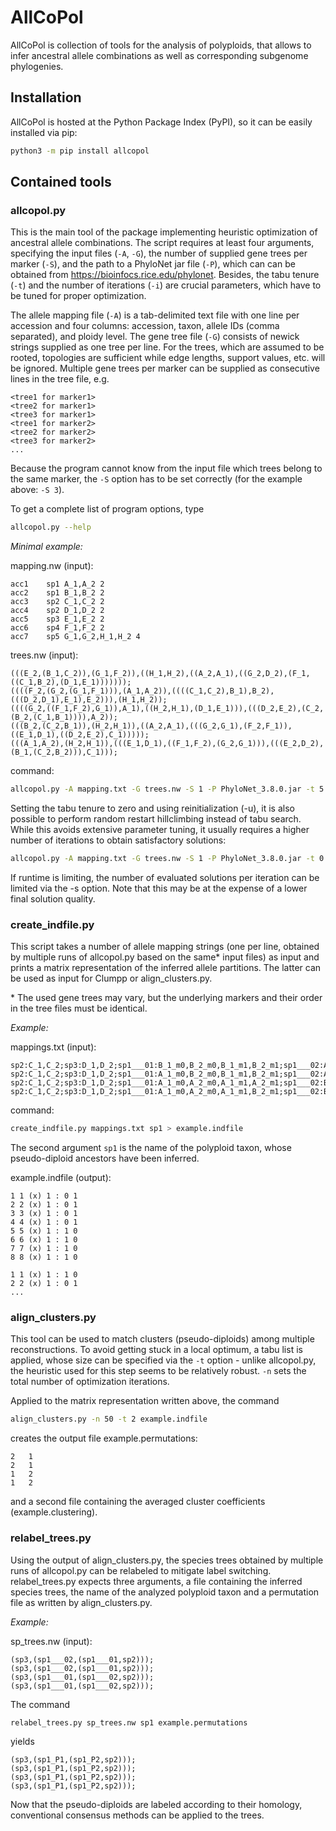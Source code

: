 # AllCoPol

AllCoPol is collection of tools for the analysis of polyploids, that allows 
to infer ancestral allele combinations as well as corresponding subgenome phylogenies.

## Installation

AllCoPol is hosted at the Python Package Index (PyPI), so it can be easily 
installed via pip:

```bash
python3 -m pip install allcopol
```

## Contained tools

### allcopol.py

This is the main tool of the package implementing heuristic optimization of
ancestral allele combinations. The script requires at least four arguments, 
specifying the input files (`-A`, `-G`), the number of supplied gene trees per marker 
(`-S`), and the path to a PhyloNet jar file (`-P`), 
which can can be obtained from https://bioinfocs.rice.edu/phylonet.
Besides, the tabu tenure (`-t`) and the number of iterations (`-i`) are crucial 
parameters, which have to be tuned for proper optimization. 

The allele mapping file (`-A`) is a tab-delimited text file with one line 
per accession and four columns: accession, taxon, allele IDs (comma separated), 
and ploidy level.
The gene tree file (`-G`) consists of newick strings supplied as one tree per line. 
For the trees, which are assumed to be rooted, topologies are sufficient while 
edge lengths, support values, etc. will be ignored. Multiple gene trees per 
marker can be supplied as consecutive lines in the tree file, e.g.

```text
<tree1 for marker1>
<tree2 for marker1>
<tree3 for marker1>
<tree1 for marker2>
<tree2 for marker2>
<tree3 for marker2>
...
```

Because the program cannot know from the input file which trees belong to the 
same marker, the `-S` option has to be set correctly (for the example above: `-S 3`).

To get a complete list of program options, type

```bash
allcopol.py --help
```

_Minimal example:_

mapping.nw (input):

```text
acc1	sp1	A_1,A_2	2
acc2	sp1	B_1,B_2	2
acc3	sp2	C_1,C_2	2
acc4	sp2	D_1,D_2	2
acc5	sp3	E_1,E_2	2
acc6	sp4	F_1,F_2	2
acc7	sp5	G_1,G_2,H_1,H_2	4
```

trees.nw (input):

```text
(((E_2,(B_1,C_2)),(G_1,F_2)),((H_1,H_2),((A_2,A_1),((G_2,D_2),(F_1,((C_1,B_2),(D_1,E_1)))))));
((((F_2,(G_2,(G_1,F_1))),(A_1,A_2)),((((C_1,C_2),B_1),B_2),(((D_2,D_1),E_1),E_2))),(H_1,H_2));
((((G_2,((F_1,F_2),G_1)),A_1),((H_2,H_1),(D_1,E_1))),(((D_2,E_2),(C_2,(B_2,(C_1,B_1)))),A_2));
(((B_2,(C_2,B_1)),(H_2,H_1)),((A_2,A_1),(((G_2,G_1),(F_2,F_1)),((E_1,D_1),((D_2,E_2),C_1)))));
(((A_1,A_2),(H_2,H_1)),(((E_1,D_1),((F_1,F_2),(G_2,G_1))),(((E_2,D_2),(B_1,(C_2,B_2))),C_1)));
```

command:

```bash
allcopol.py -A mapping.txt -G trees.nw -S 1 -P PhyloNet_3.8.0.jar -t 5 -i 20
```

Setting the tabu tenure to zero and using reinitialization (-u), it is also 
possible to perform random restart hillclimbing instead of tabu search.
While this avoids extensive parameter tuning, it usually requires a higher 
number of iterations to obtain satisfactory solutions:

```bash
allcopol.py -A mapping.txt -G trees.nw -S 1 -P PhyloNet_3.8.0.jar -t 0 -u 1 -i 100
```

If runtime is limiting, the number of evaluated solutions per iteration can be 
limited via the -s option. Note that this may be at the expense of a lower final
solution quality.


### create_indfile.py

This script takes a number of allele mapping strings (one per line, obtained 
by multiple runs of allcopol.py based on the same\* input files) as input and 
prints a matrix representation of the inferred allele partitions. The latter can
be used as input for Clumpp or align_clusters.py.

\* The used gene trees may vary, but the underlying markers and their order in 
the tree files must be identical.

_Example:_

mappings.txt (input):

```text
sp2:C_1,C_2;sp3:D_1,D_2;sp1___01:B_1_m0,B_2_m0,B_1_m1,B_2_m1;sp1___02:A_1_m0,A_2_m0,A_1_m1,A_2_m1
sp2:C_1,C_2;sp3:D_1,D_2;sp1___01:A_1_m0,B_2_m0,B_1_m1,B_2_m1;sp1___02:A_2_m0,A_1_m1,A_2_m1,B_1_m0
sp2:C_1,C_2;sp3:D_1,D_2;sp1___01:A_1_m0,A_2_m0,A_1_m1,A_2_m1;sp1___02:B_1_m0,B_2_m0,B_1_m1,B_2_m1
sp2:C_1,C_2;sp3:D_1,D_2;sp1___01:A_1_m0,A_2_m0,A_1_m1,B_2_m1;sp1___02:B_1_m0,B_2_m0,B_1_m1,A_2_m1
```

command:

```bash
create_indfile.py mappings.txt sp1 > example.indfile
```

The second argument `sp1` is the name of the polyploid taxon, whose 
pseudo-diploid ancestors have been inferred.

example.indfile (output):

```text
1 1 (x) 1 : 0 1
2 2 (x) 1 : 0 1
3 3 (x) 1 : 0 1
4 4 (x) 1 : 0 1
5 5 (x) 1 : 1 0
6 6 (x) 1 : 1 0
7 7 (x) 1 : 1 0
8 8 (x) 1 : 1 0

1 1 (x) 1 : 1 0
2 2 (x) 1 : 0 1
...
```

### align_clusters.py

This tool can be used to match clusters (pseudo-diploids) among multiple
reconstructions. To avoid getting stuck in a local optimum, a tabu list is 
applied, whose size can be specified via the `-t` option - unlike allcopol.py, 
the heuristic used for this step seems to be relatively robust.
`-n` sets the total number of optimization iterations.

Applied to the matrix representation written above, the command

```bash
align_clusters.py -n 50 -t 2 example.indfile
```

creates the output file example.permutations:

```text
2	1
2	1
1	2
1	2
```

and a second file containing the averaged cluster coefficients 
(example.clustering).
 
### relabel_trees.py

Using the output of align_clusters.py, the species trees obtained by multiple
runs of allcopol.py can be relabeled to mitigate label switching.
relabel_trees.py expects three arguments, a file containing the inferred species
trees, the name of the analyzed polyploid taxon and a permutation file as 
written by align_clusters.py.

_Example:_

sp_trees.nw (input):

```text
(sp3,(sp1___02,(sp1___01,sp2)));
(sp3,(sp1___02,(sp1___01,sp2)));
(sp3,(sp1___01,(sp1___02,sp2)));
(sp3,(sp1___01,(sp1___02,sp2)));
```

The command

```bash
relabel_trees.py sp_trees.nw sp1 example.permutations
```

yields

```text
(sp3,(sp1_P1,(sp1_P2,sp2)));
(sp3,(sp1_P1,(sp1_P2,sp2)));
(sp3,(sp1_P1,(sp1_P2,sp2)));
(sp3,(sp1_P1,(sp1_P2,sp2)));
```

Now that the pseudo-diploids are labeled according to their homology, 
conventional consensus methods can be applied to the trees.

